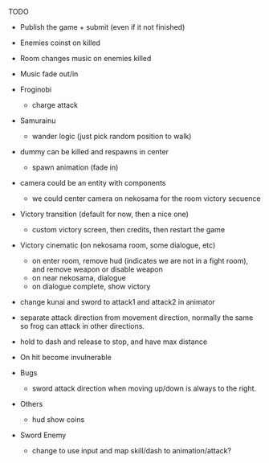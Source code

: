 TODO

* Publish the game + submit (even if it not finished)

* Enemies coinst on killed

* Room changes music on enemies killed

* Music fade out/in

* Froginobi
  - charge attack

* Samurainu
  - wander logic (just pick random position to walk)

* dummy can be killed and respawns in center
  - spawn animation (fade in)

* camera could be an entity with components
  - we could center camera on nekosama for the room victory secuence

* Victory transition (default for now, then a nice one)
  - custom victory screen, then credits, then restart the game

* Victory cinematic (on nekosama room, some dialogue, etc)
  - on enter room, remove hud (indicates we are not in a fight room), and remove weapon or disable weapon
  - on near nekosama, dialogue
  - on dialogue complete, show victory

* change kunai and sword to attack1 and attack2 in animator

* separate attack direction from movement direction, normally the same so frog can attack in other directions.

* hold to dash and release to stop, and have max distance

* On hit become invulnerable

* Bugs
  - sword attack direction when moving up/down is always to the right.

* Others
  - hud show coins

* Sword Enemy
  - change to use input and map skill/dash to animation/attack? 

